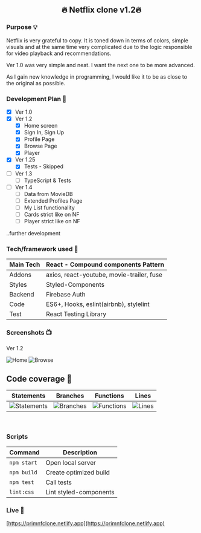 <h2 align="center"> 🔥 Netflix clone v1.2🔥</h2>

### Purpose 💡

Netflix is ​​very grateful to copy. It is toned down in terms of colors, simple visuals and at the same time very complicated due to the logic responsible for video playback and recommendations.

Ver 1.0 was very simple and neat. I want the next one to be more advanced.

As I gain new knowledge in programming, I would like it to be as close to the original as possible.

### Development Plan 📅

- [x] Ver 1.0
- [x] Ver 1.2
  - [x] Home screen
  - [x] Sign In, Sign Up
  - [x] Profile Page
  - [x] Browse Page
  - [x] Player
- [x] Ver 1.25
  - [x] Tests - Skipped
- [ ] Ver 1.3
  - [ ] TypeScript & Tests
- [ ] Ver 1.4
  - [ ] Data from MovieDB
  - [ ] Extended Profiles Page
  - [ ] My List functionality
  - [ ] Cards strict like on NF
  - [ ] Player strict like on NF

..further development

### Tech/framework used 🔧

| Main Tech | React - Compound components Pattern       |
| --------- | ----------------------------------------- |
| Addons    | axios, react-youtube, movie-trailer, fuse |
| Styles    | Styled-Components                         |
| Backend   | Firebase Auth                             |
| Code      | ES6+, Hooks, eslint(airbnb), stylelint    |
| Test      | React Testing Library                     |

### Screenshots 📺

Ver 1.2

![Home](https://i.imgur.com/38kWkE3.png)
![Browse](https://i.imgur.com/pEEKoFL.png)

## Code coverage 🧪

| Statements                                                            | Branches                                                         | Functions                                                            | Lines                                                            |
| --------------------------------------------------------------------- | ---------------------------------------------------------------- | -------------------------------------------------------------------- | ---------------------------------------------------------------- |
| ![Statements](https://img.shields.io/badge/Coverage-49.35%25-red.svg) | ![Branches](https://img.shields.io/badge/Coverage-22.35%25-red.svg) | ![Functions](https://img.shields.io/badge/Coverage-26.97%25-red.svg) | ![Lines](https://img.shields.io/badge/Coverage-50.11%25-red.svg) |

<br>

### Scripts

| Command     | Description            |
| ----------- | ---------------------- |
| `npm start` | Open local server      |
| `npm build` | Create optimized build |
| `npm test`  | Call tests             |
| `lint:css`  | Lint styled-components |

### Live 📍

[https://primnfclone.netlify.app](https://primnfclone.netlify.app)
